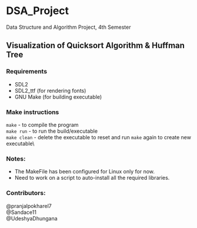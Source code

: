 # DSA_Project
Data Structure and Algorithm Project, 4th Semester

## Visualization of Quicksort Algorithm & Huffman Tree

### Requirements
- SDL2
- SDL2_ttf (for rendering fonts)
- GNU Make (for building executable)

### Make instructions
`make` - to compile the program\
`make run` - to run the build/executable\
`make clean` - delete the executable to reset and run `make` again to create 
new executable\

### Notes:
- The MakeFile has been configured for Linux only for now.
- Need to work on a script to auto-install all the required libraries.

### Contributors:
@pranjalpokharel7\
@Sandace11\
@UdeshyaDhungana

